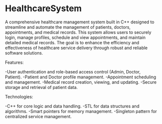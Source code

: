 # HealthcareSystem
A comprehensive healthcare management system built in C++ designed to streamline and automate the management of patients, doctors, appointments, and medical records. This system allows users to securely login, manage profiles, schedule and view appointments, and maintain detailed medical records. The goal is to enhance the efficiency and effectiveness of healthcare service delivery through robust and reliable software solutions.

Features:

-User authentication and role-based access control (Admin, Doctor, Patient).
-Patient and Doctor profile management.
-Appointment scheduling and management.
-Medical record creation, viewing, and updating.
-Secure storage and retrieval of patient data.

Technologies:

-C++ for core logic and data handling.
-STL for data structures and algorithms.
-Smart pointers for memory management.
-Singleton pattern for centralized service management.
